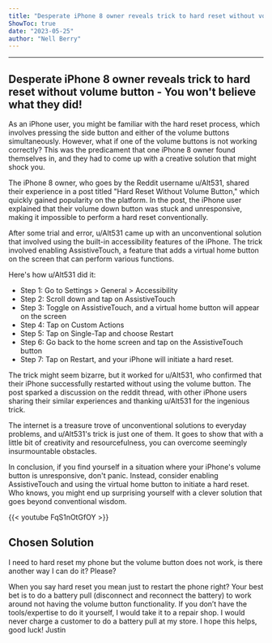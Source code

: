 ```yaml
---
title: "Desperate iPhone 8 owner reveals trick to hard reset without volume button - You won't believe what they did!"
ShowToc: true 
date: "2023-05-25"
author: "Nell Berry"
---
```

*****
## Desperate iPhone 8 owner reveals trick to hard reset without volume button - You won't believe what they did!

As an iPhone user, you might be familiar with the hard reset process, which involves pressing the side button and either of the volume buttons simultaneously. However, what if one of the volume buttons is not working correctly? This was the predicament that one iPhone 8 owner found themselves in, and they had to come up with a creative solution that might shock you.

The iPhone 8 owner, who goes by the Reddit username u/Alt531, shared their experience in a post titled "Hard Reset Without Volume Button," which quickly gained popularity on the platform. In the post, the iPhone user explained that their volume down button was stuck and unresponsive, making it impossible to perform a hard reset conventionally.

After some trial and error, u/Alt531 came up with an unconventional solution that involved using the built-in accessibility features of the iPhone. The trick involved enabling AssistiveTouch, a feature that adds a virtual home button on the screen that can perform various functions.

Here's how u/Alt531 did it:

- Step 1: Go to Settings > General > Accessibility
- Step 2: Scroll down and tap on AssistiveTouch
- Step 3: Toggle on AssistiveTouch, and a virtual home button will appear on the screen
- Step 4: Tap on Custom Actions
- Step 5: Tap on Single-Tap and choose Restart
- Step 6: Go back to the home screen and tap on the AssistiveTouch button
- Step 7: Tap on Restart, and your iPhone will initiate a hard reset.

The trick might seem bizarre, but it worked for u/Alt531, who confirmed that their iPhone successfully restarted without using the volume button. The post sparked a discussion on the reddit thread, with other iPhone users sharing their similar experiences and thanking u/Alt531 for the ingenious trick.

The internet is a treasure trove of unconventional solutions to everyday problems, and u/Alt531's trick is just one of them. It goes to show that with a little bit of creativity and resourcefulness, you can overcome seemingly insurmountable obstacles.

In conclusion, if you find yourself in a situation where your iPhone's volume button is unresponsive, don't panic. Instead, consider enabling AssistiveTouch and using the virtual home button to initiate a hard reset. Who knows, you might end up surprising yourself with a clever solution that goes beyond conventional wisdom.

{{< youtube FqS1nOtGfOY >}} 



## Chosen Solution
 I need to hard reset my phone but the volume button does not work, is there another way I can do it? Please?

 When you say hard reset you mean just to restart the phone right?  Your best bet is to do a battery pull (disconnect and reconnect the battery) to work around not having the volume button functionality.  If you don’t have the tools/expertise to do it yourself, I would take it to a repair shop.  I would never charge a customer to do a battery pull at my store.
I hope this helps, good luck!
Justin





